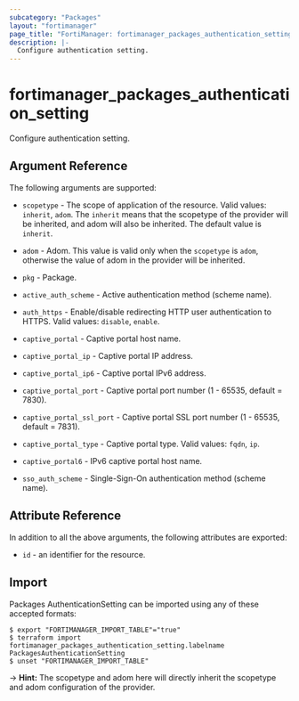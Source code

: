 ```yaml
---
subcategory: "Packages"
layout: "fortimanager"
page_title: "FortiManager: fortimanager_packages_authentication_setting"
description: |-
  Configure authentication setting.
---
```


# fortimanager_packages_authentication_setting
Configure authentication setting.

## Argument Reference


The following arguments are supported:

* `scopetype` - The scope of application of the resource. Valid values: `inherit`, `adom`. The `inherit` means that the scopetype of the provider will be inherited, and adom will also be inherited. The default value is `inherit`.
* `adom` - Adom. This value is valid only when the `scopetype` is `adom`, otherwise the value of adom in the provider will be inherited.
* `pkg` - Package.

* `active_auth_scheme` - Active authentication method (scheme name).
* `auth_https` - Enable/disable redirecting HTTP user authentication to HTTPS. Valid values: `disable`, `enable`.

* `captive_portal` - Captive portal host name.
* `captive_portal_ip` - Captive portal IP address.
* `captive_portal_ip6` - Captive portal IPv6 address.
* `captive_portal_port` - Captive portal port number (1 - 65535, default = 7830).
* `captive_portal_ssl_port` - Captive portal SSL port number (1 - 65535, default = 7831).
* `captive_portal_type` - Captive portal type. Valid values: `fqdn`, `ip`.

* `captive_portal6` - IPv6 captive portal host name.
* `sso_auth_scheme` - Single-Sign-On authentication method (scheme name).


## Attribute Reference

In addition to all the above arguments, the following attributes are exported:
* `id` - an identifier for the resource.

## Import

Packages AuthenticationSetting can be imported using any of these accepted formats:
```
$ export "FORTIMANAGER_IMPORT_TABLE"="true"
$ terraform import fortimanager_packages_authentication_setting.labelname PackagesAuthenticationSetting
$ unset "FORTIMANAGER_IMPORT_TABLE"
```
-> **Hint:** The scopetype and adom here will directly inherit the scopetype and adom configuration of the provider.
